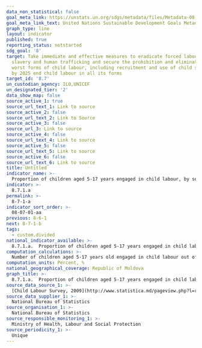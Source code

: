 ```yaml
---
data_non_statistical: false
goal_meta_link: https://unstats.un.org/sdgs/metadata/files/Metadata-08-07-01.pdf
goal_meta_link_text: United Nations Sustainable Development Goals Metadata (pdf 525kB)
graph_type: line
layout: indicator
published: true
reporting_status: notstarted
sdg_goal: '8'
target: Take immediate and effective measures to eradicate forced labour, end modern
  slavery and human trafficking and secure the prohibition and elimination of the
  worst forms of child labour, including recruitment and use of child soldiers, and
  by 2025 end child labour in all its forms
target_id: '8.7'
un_custodian_agency: ILO,UNICEF
un_designated_tier: '2'
data_show_map: false
source_active_1: true
source_url_text_1: Link to source
source_active_2: false
source_url_text_2: Link to Source
source_active_3: false
source_url_3: Link to source
source_active_4: false
source_url_text_4: Link to source
source_active_5: false
source_url_text_5: Link to source
source_active_6: false
source_url_text_6: Link to source
title: Untitled
indicator_name: >-
  Proportion of children aged 5-17 years engaged in child labour, by sex and age groups
indicator: >-
  8.7.1.a
permalink: >-
  8-7-1-a
indicator_sort_order: >-
  08-07-01-aa
previous: 8-6-1
next: 8-7-1-b
tags:
  - custom.divided
national_indicator_available: >-
  8.7.1.a.  Proportion of children aged 5-17 years engaged in child labour, by sex and age groups
computation_calculations: >-
  Number of children aged 5-17 years old engaged in child labour out of the total number of children 5-17 years old (including 5-14 and 15-17 years old), in percentage.
computation_units: Percent, %
national_geographical_coverage: Republic of Moldova
graph_title: >-
  8.7.1.a.  Proportion of children aged 5-17 years engaged in child labour, by sex and age groups
source_data_source_1: >-
  [Child Labour Survey, 2009](http://www.statistica.md/pageview.php?l=ro&id=3117&idc=350)
source_data_supplier_1: >-
  National Bureau of Statistics
source_organisation_1: >-
  National Bureau of Statistics
source_responsible_monitoring_1: >-
  Ministry of Health, Labour and Social Protection
source_periodicity_1: >-
  Unique
---
```

